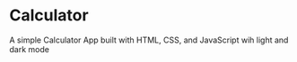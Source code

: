 # Calculator

A simple Calculator App built with HTML, CSS, and JavaScript wih light and dark mode

